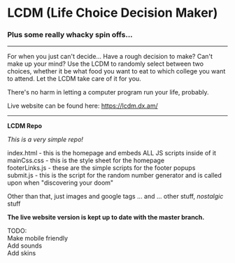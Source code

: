 # LCDM (Life Choice Decision Maker)

### Plus some really whacky spin offs...

<hr/>

For when you just can't decide...
Have a rough decision to make? Can't make up your mind? Use the LCDM to randomly select between two choices, whether it be what food you want to eat to which college you want to attend. Let the LCDM take care of it for you.

There's no harm in letting a computer program run your life, probably.

Live website can be found here: https://lcdm.dx.am/

<hr/>

**LCDM Repo**

_This is a very simple repo!_

index.html - this is the homepage and embeds ALL JS scripts inside of it<br/>
mainCss.css - this is the style sheet for the homepage<br/>
footerLinks.js - these are the simple scripts for the footer popups<br/>
submit.js - this is the script for the random number generator and is called upon when "discovering your doom" <br/>

Other than that, just images and google tags ... and ... other stuff, _nostalgic_ stuff 

**The live website version is kept up to date with the master branch.**

TODO:<br/>
Make mobile friendly<br/>
Add sounds<br/>
Add skins <br/>

